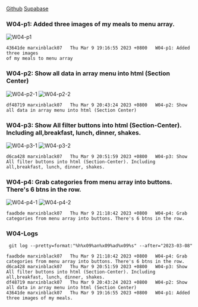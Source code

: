 [Github](https://github.com/marxinblack07/1112-1N-js-demo-211410146)
[Supabase](https://app.supabase.com/project/lkzqmneikhvduesdatyd/storage/buckets/demo-46)

### W04-p1: Added three images of my meals to menu array.

![W04-p1](https://lkzqmneikhvduesdatyd.supabase.co/storage/v1/object/public/demo-46/md_1N_img/w4/w04-1.png?t=2023-03-09T11%3A15%3A20.360Z)

```
43641de marxinblack07   Thu Mar 9 19:16:55 2023 +0800   W04-p1: Added three images 
of my meals to menu array
```

### W04-p2: Show all data in array menu into html (Section Center)

![W04-p2-1](https://lkzqmneikhvduesdatyd.supabase.co/storage/v1/object/public/demo-46/md_1N_img/w4/w04-2-1.png?t=2023-03-09T12%3A41%3A55.721Z)
![W04-p2-2](https://lkzqmneikhvduesdatyd.supabase.co/storage/v1/object/public/demo-46/md_1N_img/w4/w04-2-1.png?t=2023-03-09T12%3A41%3A55.721Z)

```
df48719 marxinblack07   Thu Mar 9 20:43:24 2023 +0800   W04-p2: Show all data in array menu into html (Section Center)
```

### W04-p3: Show All filter buttons into html (Section-Center). Including all,breakfast, lunch, dinner, shakes.

![W04-p3-1](https://lkzqmneikhvduesdatyd.supabase.co/storage/v1/object/public/demo-46/md_1N_img/w4/w04-p3-1.png?t=2023-03-09T12%3A50%3A56.773Z)
![W04-p3-2](https://lkzqmneikhvduesdatyd.supabase.co/storage/v1/object/public/demo-46/md_1N_img/w4/w04-p3-1.png?t=2023-03-09T12%3A50%3A56.773Z)

```
d6ca428 marxinblack07   Thu Mar 9 20:51:59 2023 +0800   W04-p3: Show All filter buttons into html (Section-Center). Including all,breakfast, lunch, dinner, shakes.
```

### W04-p4: Grab categories from menu array into buttons. There's 6 btns in the row.
![W04-p4-1](https://lkzqmneikhvduesdatyd.supabase.co/storage/v1/object/public/demo-46/md_1N_img/w4/w04-p4-1.png)
![W04-p4-2](https://lkzqmneikhvduesdatyd.supabase.co/storage/v1/object/public/demo-46/md_1N_img/w4/w04-p4-2.png?t=2023-03-09T13%3A18%3A14.986Z)

```
faadbde marxinblack07   Thu Mar 9 21:18:42 2023 +0800   W04-p4: Grab categories from menu array into buttons. There's 6 btns in the row.
```

### W04-Logs

```
 git log --pretty=format:"%h%x09%an%x09%ad%x09%s" --after="2023-03-08"
```
```
faadbde marxinblack07   Thu Mar 9 21:18:42 2023 +0800   W04-p4: Grab categories from menu array into buttons. There's 6 btns in the row.
d6ca428 marxinblack07   Thu Mar 9 20:51:59 2023 +0800   W04-p3: Show All filter buttons into html (Section-Center). Including all,breakfast, lunch, dinner, shakes.
df48719 marxinblack07   Thu Mar 9 20:43:24 2023 +0800   W04-p2: Show all data in array menu into html (Section Center)
43641de marxinblack07   Thu Mar 9 19:16:55 2023 +0800   W04-p1: Added three images of my meals.
```